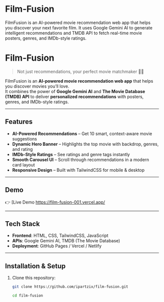 # Film-Fusion
FilmFusion is an AI-powered movie recommendation web app that helps you discover your next favorite film. It uses Google Gemini AI to generate intelligent recommendations and TMDB API to fetch real-time movie posters, genres, and IMDb-style ratings.

#  Film-Fusion

> Not just recommendations, your perfect movie matchmaker 💜🎥  

FilmFusion is an **AI-powered movie recommendation web app** that helps you discover movies you’ll love.  
It combines the power of **Google Gemini AI** and **The Movie Database (TMDB) API** to deliver **personalized recommendations** with posters, genres, and IMDb-style ratings.

---

##  Features

-  **AI-Powered Recommendations** – Get 10 smart, context-aware movie suggestions  
-  **Dynamic Hero Banner** – Highlights the top movie with backdrop, genres, and rating  
-  **IMDb-Style Ratings** – See ratings and genre tags instantly  
-  **Smooth Carousel UI** – Scroll through recommendations in a modern card layout  
-  **Responsive Design** – Built with TailwindCSS for mobile & desktop  

---

##  Demo

👉 [Live Demo 
https://film-fusion-001.vercel.app/

---

##  Tech Stack

- **Frontend**: HTML, CSS, TailwindCSS, JavaScript  
- **APIs**: Google Gemini AI, TMDB (The Movie Database)  
- **Deployment**: GitHub Pages / Vercel / Netlify  

---

##  Installation & Setup

1. Clone this repository:
   ```bash
   git clone https://github.com/ipartzix/film-fusion.git

   cd film-fusion



